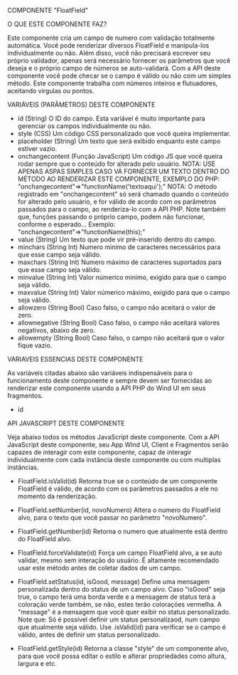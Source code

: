COMPONENTE "FloatField"

O QUE ESTE COMPONENTE FAZ?

Este componente cria um campo de numero com validação totalmente automática. Você pode renderizar diversos FloatField e manipula-los individualmente
ou não. Além disso, você não precisará escrever seu próprio validador, apenas será necessário fornecer os parâmetros que você deseja e o próprio
campo de números se auto-validará. Com a API deste componente você pode checar se o campo é válido ou não com um simples método. Este componente
trabalha com números inteiros e flutuadores, aceitando virgulas ou pontos.

VARIÁVEIS (PARÂMETROS) DESTE COMPONENTE

- id (String)
    O ID do campo. Esta variável é muito importante para gerenciar os campos individualmente ou não.
- style (CSS)
    Um código CSS personalizado que você queira implementar.
- placeholder (String)
    Um texto que será exibido enquanto este campo estiver vazio.
- onchangecontent (Função JavaScript)
    Um código JS que você queira rodar sempre que o conteúdo for alterado pelo usuário.
    NOTA: USE APENAS ASPAS SIMPLES CASO VÁ FORNECER UM TEXTO DENTRO DO MÉTODO AO RENDERIZAR ESTE COMPONENTE, EXEMPLO DO PHP: "onchangecontent"=>"functionName('textoaqui');"
    NOTA: O método registrado em "onchangecontent" só será chamado quando o conteúdo for alterado pelo usuário, e for válido de acordo com os parâmetros
          passados para o campo, ao renderiza-lo com a API PHP. Note também que, funções passando o próprio campo, podem não funcionar, conforme o esperado...
          Exemplo: "onchangecontent"=>"functionName(this);"
- value (String)
    Um texto que pode vir pré-inserido dentro do campo.
- minchars (String Int)
    Numero minimo de caracteres necessários para que esse campo seja válido.
- maxchars (String Int)
    Numero máximo de caracteres suportados para que esse campo seja válido.
- minvalue (String Int)
    Valor númerico minimo, exigido para que o campo seja válido.
- maxvalue (String Int)
    Valor númerico máximo, exigido para que o campo seja válido.
- allowzero (String Bool)
    Caso falso, o campo não aceitará o valor de zero.
- allownegative (String Bool)
    Caso falso, o campo não aceitará valores negativos, abaixo de zero.
- allowempty (String Bool)
    Caso falso, o campo não aceitará que o valor fique vazio.

VARIAVEIS ESSENCIAS DESTE COMPONENTE

As variáveis citadas abaixo são variáveis indispensáveis para o funcionamento deste componente e sempre devem ser fornecidas ao renderizar este componente
usando a API PHP do Wind UI em seus fragmentos.

- id

API JAVASCRIPT DESTE COMPONENTE

Veja abaixo todos os métodos JavaScript deste componente. Com a API JavaScript deste componente, seu App Wind UI, Client e Fragmentos serão capazes de
interagir com este componente, capaz de interagir individualmente com cada instância deste componente ou com multiplas instâncias.

- FloatField.isValid(id)
    Retorna true se o conteúdo de um componente FloatField é válido, de acordo com os parâmetros passados a ele no momento da renderização.

- FloatField.setNumber(id, novoNumero)
    Altera o numero do FloatField alvo, para o texto que você passar no parâmetro "novoNumero".

- FloatField.getNumber(id)
    Retorna o numero que atualmente está dentro do FloatField alvo.

- FloatField.forceValidate(id)
    Força um campo FloatField alvo, a se auto validar, mesmo sem interação do usuário. É altamente recomendado usar este método antes de coletar dados de
    um campo.

- FloatField.setStatus(id, isGood, message)
    Define uma mensagem personalizada dentro do status de um campo alvo. Caso "isGood" seja true, o campo terá uma borda verde e a mensagem de status terá
    a coloração verde também, se não, estes terão colorações vermelha.
    A "message" é a mensagem que você quer exibir no status personalizado.
    Note que: Só é possível definir um status personalizaod, num campo que atualmente seja válido. Use .isValid(id) para verificar se o campo é válido,
    antes de definir um status personalizado.

- FloatField.getStyle(id)
    Retorna a classe "style" de um componente alvo, para que você possa editar o estilo e alterar propriedades como altura, largura e etc.